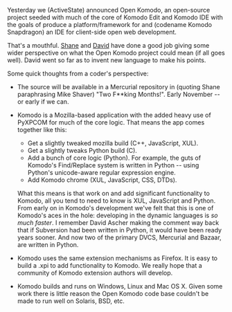 Yesterday we (ActiveState) announced Open Komodo, an open-source project seeded with much of the core of Komodo Edit and Komodo IDE with the goals of produce a platform/framework for and (codename Komodo Snapdragon) an IDE for client-side open web development. 

That's a mouthful. <a href="http://blogs.activestate.com/shanec/2007/09/holy-komodo.html">Shane</a> and <a href="http://ascher.ca/blog/2007/09/05/open-komodo-thoughts/">David</a> have done a good job giving some wider perspective on what the Open Komodo project could mean (if all goes well). David went so far as to invent new language to make his points.

Some quick thoughts from a coder's perspective:

- The source will be available in a Mercurial repository in (quoting Shane paraphrasing Mike Shaver) "Two F**king Months!". Early November -- or early if we can.

- Komodo is a Mozilla-based application with the added heavy use of PyXPCOM for much of the core logic. That means the app comes together like this: 

  - Get a slightly tweaked mozilla build (C++, JavaScript, XUL).
  - Get a slightly tweaks Python build (C).
  - Add a bunch of core logic (Python). For example, the guts of Komodo's Find/Replace system is written in Python -- using Python's unicode-aware regular expression engine.
  - Add Komodo chrome (XUL, JavaScript, CSS, DTDs).

  What this means is that work on and add significant functionality to Komodo, all you tend to need to know is XUL, JavaScript and Python. From early on in Komodo's development we've felt that this is one of Komodo's aces in the hole: developing in the dynamic languages is *so much faster*. I remember David Ascher making the comment way back that if Subversion had been written in Python, it would have been ready years sooner. And now two of the primary DVCS, Mercurial and Bazaar, are written in Python.

- Komodo uses the same extension mechanisms as Firefox. It is easy to build a .xpi to add functionality to Komodo. We really hope that a community of Komodo extension authors will develop.

- Komodo builds and runs on Windows, Linux and Mac OS X. Given some work there is little reason the Open Komodo code base couldn't be made to run well on Solaris, BSD, etc.




